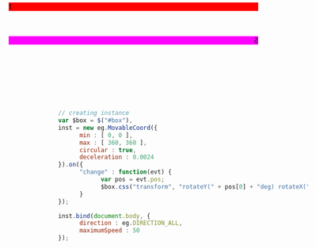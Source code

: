 #### MovableCoord demo

<div id="area">
      <div id="box">
        <div class="face" style="background-color:#f00; -webkit-transform:rotateX(0deg) rotateY(0deg) translate3d(-100px,-100px,100px);">1</div>
        <div class="face" style="background-color:#0f0; -webkit-transform:rotateY(-90deg) translate3d(0px,-100px,200px);">2</div>
        <div class="face" style="background-color:#00f; -webkit-transform:rotateY(90deg) translate3d(0px,-100px,0px);">3</div>
        <div class="face" style="background-color:#f80; -webkit-transform:rotateX(90deg) translate3d(-100px,0px,200px);">4</div>
        <div class="face" style="background-color:#f0f; -webkit-transform:rotateY(180deg) translate3d(100px,-100px,100px);">5</div>
        <div class="face" style="background-color:#0ff; -webkit-transform:rotateX(-90deg) translate3d(-100px,00px,0px);">6</div>
      </div>
</div>

```javascript
// creating instance
var $box = $("#box"),
inst = new eg.MovableCoord({
      min : [ 0, 0 ],
      max : [ 360, 360 ],
      circular : true,
      deceleration : 0.0024
}).on({
      "change" : function(evt) {
            var pos = evt.pos;
            $box.css("transform", "rotateY(" + pos[0] + "deg) rotateX(" + pos[1] + "deg)");
      }
});

inst.bind(document.body, {
      direction : eg.DIRECTION_ALL,
      maximumSpeed : 50
});
```
